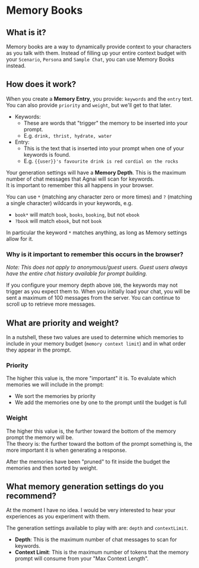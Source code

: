 # Memory Books

## What is it?

Memory books are a way to dynamically provide context to your characters as you talk with them. Instead of filling up your entire context budget with your `Scenario`, `Persona` and `Sample Chat`, you can use Memory Books instead.

## How does it work?

When you create a **Memory Entry**, you provide: `keywords` and the `entry` text.  
You can also provide `priority` and `weight`, but we'll get to that later.

- Keywords:
  - These are words that "trigger" the memory to be inserted into your prompt.
  - E.g. `drink, thrist, hydrate, water`
- Entry:
  - This is the text that is inserted into your prompt when one of your keywords is found.
  - E.g. `{{user}}'s favourite drink is red cordial on the rocks`

Your generation settings will have a **Memory Depth**. This is the maximum number of chat messages that Agnai will scan for keywords.  
It is important to remember this all happens in your browser.

You can use `*` (matching any character zero or more times) and `?` (matching a single character) wildcards in your keywords, e.g.

- `book*` will match `book`, `books`, `booking`, but not `ebook`
- `?book` will match `ebook`, but not `book`

In particular the keyword `*` matches anything, as long as Memory settings allow for it.

### Why is it important to remember this occurs in the browser?

_Note: This does not apply to anonymous/guest users. Guest users always have the entire chat history available for prompt building._

If you configure your memory depth above `100`, the keywords may not trigger as you expect them to.
When you initially load your chat, you will be sent a maximum of 100 messages from the server. You can continue to scroll up to retrieve more messages.

## What are priority and weight?

In a nutshell, these two values are used to determine which memories to include in your memory budget (`memory context limit`) and in what order they appear in the prompt.

### Priority

The higher this value is, the more "important" it is. To evalulate which memories we will include in the prompt:

- We sort the memories by priority
- We add the memories one by one to the prompt until the budget is full

### Weight

The higher this value is, the further toward the bottom of the memory prompt the memory will be.  
The theory is: the further toward the bottom of the prompt something is, the more important it is when generating a response.

After the memories have been "pruned" to fit inside the budget the memories and then sorted by weight.

## What memory generation settings do you recommend?

At the moment I have no idea. I would be very interested to hear your experiences as you experiment with them.

The generation settings available to play with are: `depth` and `contextLimit`.

- **Depth**: This is the maximum number of chat messages to scan for keywords.
- **Context Limit**: This is the maximum number of tokens that the memory prompt will consume from your "Max Context Length".
